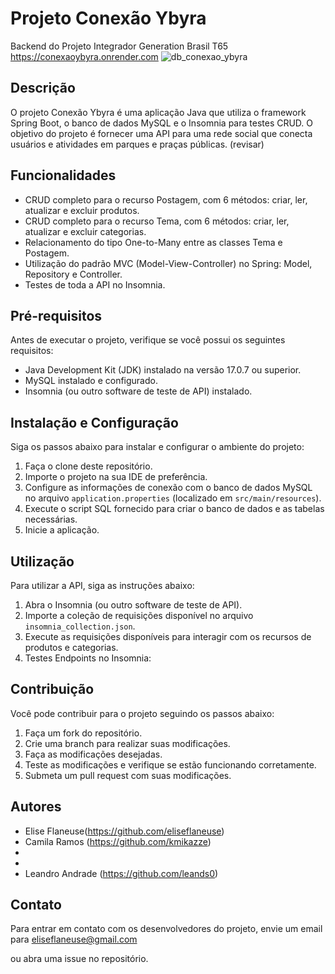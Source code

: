 # Projeto Conexão Ybyra 
Backend do Projeto Integrador Generation Brasil T65
https://conexaoybyra.onrender.com
![db_conexao_ybyra](https://github.com/Conexao-Ybyra/backend/assets/113945437/64b2f7b2-571f-4449-a2ef-99a91fd8c655)

## Descrição
O projeto Conexão Ybyra é uma aplicação Java que utiliza o framework Spring Boot, o banco de dados MySQL e o Insomnia para testes CRUD. 
O objetivo do projeto é fornecer uma API para uma rede social que conecta usuários e atividades em parques e praças públicas. (revisar)

## Funcionalidades
- CRUD completo para o recurso Postagem, com 6 métodos: criar, ler, atualizar e excluir produtos.
- CRUD completo para o recurso Tema, com 6 métodos: criar, ler, atualizar e excluir categorias.
- Relacionamento do tipo One-to-Many entre as classes Tema e Postagem.
- Utilização do padrão MVC (Model-View-Controller) no Spring: Model, Repository e Controller.
- Testes de toda a API no Insomnia.

## Pré-requisitos
Antes de executar o projeto, verifique se você possui os seguintes requisitos:
- Java Development Kit (JDK) instalado na versão 17.0.7 ou superior.
- MySQL instalado e configurado.
- Insomnia (ou outro software de teste de API) instalado.

## Instalação e Configuração
Siga os passos abaixo para instalar e configurar o ambiente do projeto:

1. Faça o clone deste repositório.
2. Importe o projeto na sua IDE de preferência.
3. Configure as informações de conexão com o banco de dados MySQL no arquivo `application.properties` (localizado em `src/main/resources`).
4. Execute o script SQL fornecido para criar o banco de dados e as tabelas necessárias.
5. Inicie a aplicação.

## Utilização
Para utilizar a API, siga as instruções abaixo:

1. Abra o Insomnia (ou outro software de teste de API).
2. Importe a coleção de requisições disponível no arquivo `insomnia_collection.json`.
3. Execute as requisições disponíveis para interagir com os recursos de produtos e categorias.
4. Testes Endpoints no Insomnia:

## Contribuição
Você pode contribuir para o projeto seguindo os passos abaixo:

1. Faça um fork do repositório.
2. Crie uma branch para realizar suas modificações.
3. Faça as modificações desejadas.
4. Teste as modificações e verifique se estão funcionando corretamente.
5. Submeta um pull request com suas modificações.

## Autores

- Elise Flaneuse(https://github.com/eliseflaneuse)
- Camila Ramos (https://github.com/kmikazze)
-
-
- Leandro Andrade (https://github.com/leands0)

## Contato
Para entrar em contato com os desenvolvedores do projeto, envie um email para [eliseflaneuse@gmail.com](mailto:eliseflaneuse@gmail.com)





ou abra uma issue no repositório.
